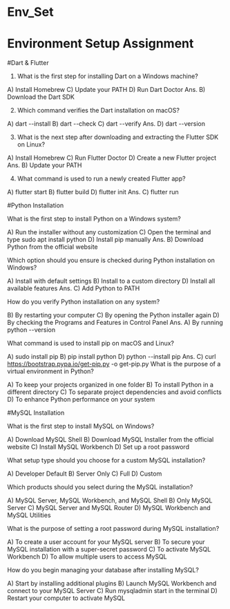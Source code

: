 # Env_Set

# Environment Setup Assignment

#Dart & Flutter

1. What is the first step for installing Dart on a Windows machine?

A) Install Homebrew
C) Update your PATH
D) Run Dart Doctor
Ans. B) Download the Dart SDK

2. Which command verifies the Dart installation on macOS?

A) dart --install
B) dart --check
C) dart --verify
Ans. D) dart --version

3. What is the next step after downloading and extracting the Flutter SDK on Linux?

A) Install Homebrew
C) Run Flutter Doctor
D) Create a new Flutter project
Ans. B) Update your PATH

4. What command is used to run a newly created Flutter app?

A) flutter start
B) flutter build
D) flutter init
Ans. C) flutter run

#Python Installation

What is the first step to install Python on a Windows system?

A) Run the installer without any customization
C) Open the terminal and type sudo apt install python
D) Install pip manually
Ans. B) Download Python from the official website

Which option should you ensure is checked during Python installation on Windows?

A) Install with default settings
B) Install to a custom directory
D) Install all available features
Ans. C) Add Python to PATH

How do you verify Python installation on any system?

B) By restarting your computer
C) By opening the Python installer again
D) By checking the Programs and Features in Control Panel
Ans. A) By running python --version

What command is used to install pip on macOS and Linux?

A) sudo install pip
B) pip install python
D) python --install pip
Ans. C) curl https://bootstrap.pypa.io/get-pip.py -o get-pip.py
What is the purpose of a virtual environment in Python?

A) To keep your projects organized in one folder
B) To install Python in a different directory
C) To separate project dependencies and avoid conflicts
D) To enhance Python performance on your system

#MySQL Installation

What is the first step to install MySQL on Windows?

A) Download MySQL Shell
B) Download MySQL Installer from the official website
C) Install MySQL Workbench
D) Set up a root password

What setup type should you choose for a custom MySQL installation?

A) Developer Default
B) Server Only
C) Full
D) Custom

Which products should you select during the MySQL installation?

A) MySQL Server, MySQL Workbench, and MySQL Shell
B) Only MySQL Server
C) MySQL Server and MySQL Router
D) MySQL Workbench and MySQL Utilities

What is the purpose of setting a root password during MySQL installation?

A) To create a user account for your MySQL server
B) To secure your MySQL installation with a super-secret password
C) To activate MySQL Workbench
D) To allow multiple users to access MySQL

How do you begin managing your database after installing MySQL?

A) Start by installing additional plugins
B) Launch MySQL Workbench and connect to your MySQL Server
C) Run mysqladmin start in the terminal
D) Restart your computer to activate MySQL
